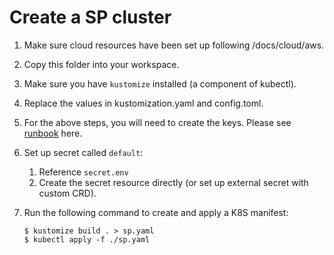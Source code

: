 # Create a SP cluster

1. Make sure cloud resources have been set up following /docs/cloud/aws.
2. Copy this folder into your workspace.
3. Make sure you have `kustomize` installed (a component of kubectl).
4. Replace the values in kustomization.yaml and config.toml.
5. For the above steps, you will need to create the keys. Please see [runbook](https://docs.bnbchain.org/greenfield-docs/docs/guide/storage-provider/run-book/run-testnet-SP-node) here.
6. Set up secret called `default`:

   1. Reference `secret.env`
   2. Create the secret resource directly (or set up external secret with custom CRD).

6. Run the following command to create and apply a K8S manifest:

   ```
   $ kustomize build . > sp.yaml
   $ kubectl apply -f ./sp.yaml
   ```

